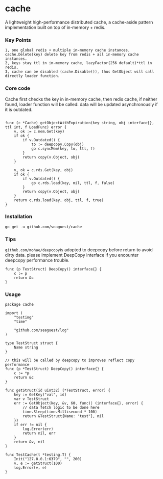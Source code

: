# cache
A lightweight high-performance distributed cache, a cache-aside pattern implementation built on top of in-memory + redis.

### Key Points
```
1, one global redis + multiple in-memory cache instances, cache.Delete(key) delete key from redis + all in-memory cache instances.
2, keys stay ttl in in-memory cache, lazyFactor(256 default)*ttl in redis.
3, cache can be disabled (cache.Disable()), thus GetObject will call directly loader function.
```

### Core code
Cache first checks the key in in-memory cache, then redis cache, if neither found, loader function will be called.
data will be updated asynchronously if it is outdated.

```bigquery

func (c *Cache) getObjectWithExpiration(key string, obj interface{}, ttl int, f LoadFunc) error {
	v, ok := c.mem.Get(key)
	if ok {
		if v.Outdated() {
			to := deepcopy.Copy(obj)
			go c.syncMem(key, to, ttl, f)
		}
		return copy(v.Object, obj)
	}

	v, ok = c.rds.Get(key, obj)
	if ok {
		if v.Outdated() {
			go c.rds.load(key, nil, ttl, f, false)
		}
		return copy(v.Object, obj)
	}
	return c.rds.load(key, obj, ttl, f, true)
}

```

### Installation

`go get -u github.com/seaguest/cache`


### Tips

```github.com/mohae/deepcopy```is adopted to deepcopy before return to avoid dirty data.
please implement DeepCopy interface if you encounter deepcopy performance trouble.

```bigquery
func (p TestStruct) DeepCopy() interface{} {
	c := p
	return &c
}
```

### Usage

``` bigquery
package cache

import (
	"testing"
	"time"

	"github.com/seaguest/log"
)

type TestStruct struct {
	Name string
}

// this will be called by deepcopy to improves reflect copy performance
func (p *TestStruct) DeepCopy() interface{} {
	c := *p
	return &c
}

func getStruct(id uint32) (*TestStruct, error) {
	key := GetKey("val", id)
	var v TestStruct
	err := GetObject(key, &v, 60, func() (interface{}, error) {
		// data fetch logic to be done here
		time.Sleep(time.Millisecond * 100)
		return &TestStruct{Name: "test"}, nil
	})
	if err != nil {
		log.Error(err)
		return nil, err
	}
	return &v, nil
}

func TestCache(t *testing.T) {
	Init("127.0.0.1:6379", "", 200)
	v, e := getStruct(100)
	log.Error(v, e)
}


```
